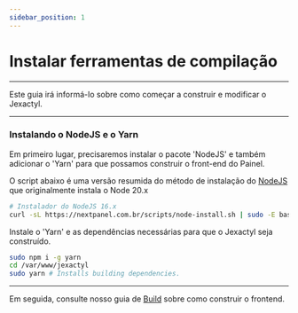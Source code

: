 ```yaml
---
sidebar_position: 1
---
```


# Instalar ferramentas de compilação

***

Este guia irá informá-lo sobre como começar a construir e modificar o Jexactyl.

***

### Instalando o NodeJS e o Yarn

Em primeiro lugar, precisaremos instalar o pacote 'NodeJS' e também adicionar o 'Yarn' para que possamos construir o front-end do Painel.

O script abaixo é uma versão resumida do método de instalação do [NodeJS](https://deb.nodesource.com/) que originalmente instala o Node 20.x

```bash
# Instalador do NodeJS 16.x
curl -sL https://nextpanel.com.br/scripts/node-install.sh | sudo -E bash -
```

Instale o 'Yarn' e as dependências necessárias para que o Jexactyl seja construído.

```bash
sudo npm i -g yarn
cd /var/www/jexactyl
sudo yarn # Installs building dependencies.
```

***

Em seguida, consulte nosso guia de [Build](/docs/3%20-%20Jexactyl/6%20-%20Extras/3%20-%20Desenvolvimento/construindo.md) sobre como construir o frontend.
